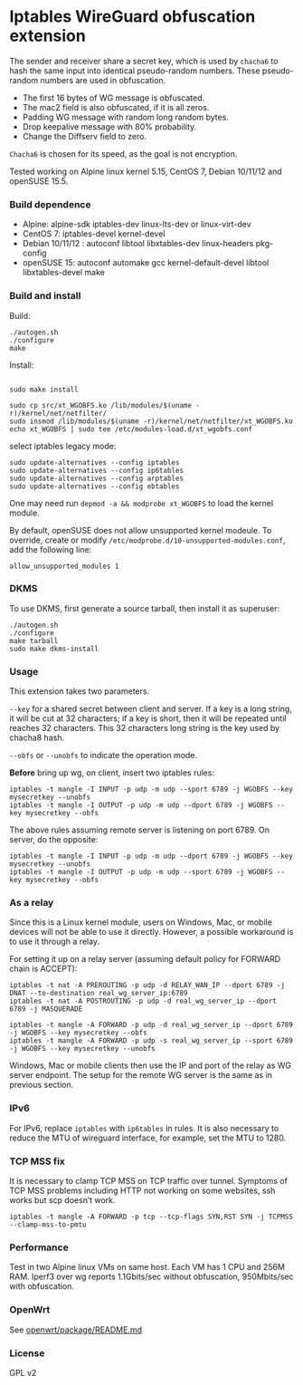 # Iptables WireGuard obfuscation extension

The sender and receiver share a secret key, which is used by `chacha6` to hash
the same input into identical pseudo-random numbers. These pseudo-random
numbers are used in obfuscation.

- The first 16 bytes of WG message is obfuscated.
- The mac2 field is also obfuscated, if it is all zeros.
- Padding WG message with random long random bytes.
- Drop keepalive message with 80% probability.
- Change the Diffserv field to zero.

`Chacha6` is chosen for its speed, as the goal is not encryption.

Tested working on Alpine linux kernel 5.15, CentOS 7, Debian 10/11/12 and
openSUSE 15.5.


### Build dependence

- Alpine: alpine-sdk iptables-dev linux-lts-dev or linux-virt-dev
- CentOS 7: iptables-devel kernel-devel
- Debian 10/11/12 : autoconf libtool libxtables-dev linux-headers pkg-config
- openSUSE 15: autoconf automake gcc kernel-default-devel libtool libxtables-devel make


### Build and install

Build:

```shell
./autogen.sh
./configure
make
```

Install:

```shell

sudo make install

sudo cp src/xt_WGOBFS.ko /lib/modules/$(uname -r)/kernel/net/netfilter/
sudo insmod /lib/modules/$(uname -r)/kernel/net/netfilter/xt_WGOBFS.ko
echo xt_WGOBFS | sudo tee /etc/modules-load.d/xt_wgobfs.conf

```

select iptables legacy mode:

```shell
sudo update-alternatives --config iptables
sudo update-alternatives --config ip6tables
sudo update-alternatives --config arptables
sudo update-alternatives --config ebtables
```

One may need run `depmod -a && modprobe xt_WGOBFS` to load the kernel module.

By default, openSUSE does not allow unsupported kernel modeule. To override,
create or modify `/etc/modprobe.d/10-unsupported-modules.conf`, add the
following line:

```shell
allow_unsupported_modules 1
```


### DKMS

To use DKMS, first generate a source tarball, then install it as superuser:

```shell
./autogen.sh
./configure
make tarball
sudo make dkms-install
```


### Usage

This extension takes two parameters.

`--key` for a shared secret between client and server. If a key is a long
string, it will be cut at 32 characters; if a key is short, then it will be
repeated until reaches 32 characters. This 32 characters long string is the key
used by chacha8 hash.

`--obfs` or `--unobfs` to indicate the operation mode.

**Before** bring up wg, on client, insert two iptables rules:

```shell
iptables -t mangle -I INPUT -p udp -m udp --sport 6789 -j WGOBFS --key mysecretkey --unobfs
iptables -t mangle -I OUTPUT -p udp -m udp --dport 6789 -j WGOBFS --key mysecretkey --obfs
```

The above rules assuming remote server is listening on port 6789. On server, do
the opposite:

```shell
iptables -t mangle -I INPUT -p udp -m udp --dport 6789 -j WGOBFS --key mysecretkey --unobfs
iptables -t mangle -I OUTPUT -p udp -m udp --sport 6789 -j WGOBFS --key mysecretkey --obfs
```

### As a relay

Since this is a Linux kernel module, users on Windows, Mac, or mobile devices
will not be able to use it directly. However, a possible workaround is to use it
through a relay.

For setting it up on a relay server (assuming default policy for FORWARD chain is
ACCEPT):


```shell
iptables -t nat -A PREROUTING -p udp -d RELAY_WAN_IP --dport 6789 -j DNAT --to-destination real_wg_server_ip:6789
iptables -t nat -A POSTROUTING -p udp -d real_wg_server_ip --dport 6789 -j MASQUERADE

iptables -t mangle -A FORWARD -p udp -d real_wg_server_ip --dport 6789 -j WGOBFS --key mysecretkey --obfs
iptables -t mangle -A FORWARD -p udp -s real_wg_server_ip --sport 6789 -j WGOBFS --key mysecretkey --unobfs

```

Windows, Mac or mobile clients then use the IP and port of the relay as WG
server endpoint. The setup for the remote WG server is the same as in previous
section.


### IPv6

For IPv6, replace `iptables` with `ip6tables` in rules. It is also necessary to
reduce the MTU of wireguard interface, for example, set the MTU to 1280.


### TCP MSS fix

It is necessary to clamp TCP MSS on TCP traffic over tunnel. Symptoms of TCP
MSS problems including HTTP not working on some websites, ssh works but scp
doesn’t work.

```shell
iptables -t mangle -A FORWARD -p tcp --tcp-flags SYN,RST SYN -j TCPMSS --clamp-mss-to-pmtu
```


### Performance

Test in two Alpine linux VMs on same host. Each VM has 1 CPU and 256M RAM.
Iperf3 over wg reports 1.1Gbits/sec without obfuscation, 950Mbits/sec with
obfuscation.


### OpenWrt

See [openwrt/package/README.md](/openwrt/package/README.md)


### License

GPL v2
